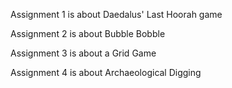 Assignment 1 is about Daedalus' Last Hoorah game

Assignment 2 is about Bubble Bobble

Assignment 3 is about a Grid Game

Assignment 4 is about Archaeological Digging

